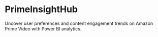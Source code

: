 # PrimeInsightHub

Uncover user preferences and content engagement trends on Amazon Prime Video with Power BI analytics.
